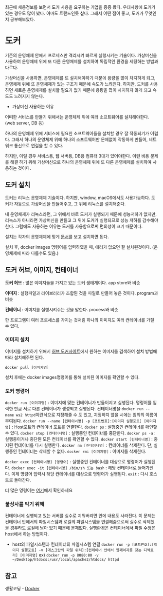 최근에 채용정보를 보면서 도커 사용을 요구하는 기업을 종종 봤다. 우대사항에 도커가 있는 경우도 많이 봤다. 아마도 트랜드인듯 싶다. 그래서 어떤 점이 좋고, 도커가 무엇인지 공부해보았다.

# 도커

기존의 운영체제 안에서 프로세스만 격리시켜 빠르게 실행시키는 기술이다. 가상머신을 사용하여 운영체제 위에 또 다른 운영체제를 설치하여 독립적인 환경을 세팅하는 방법과 다르다.

가상머신을 사용하면, 운영체제를 또 설치해야하기 때문에 용량을 많이 차지하게 되고, 운영체제 위에 또 운영체제가 있는 구조기 때문에 속도가 느려진다. 하지만, 도커를 사용하면 새로운 운영체제를 설치할 필요가 없기 때문에 용량을 많이 차지하지 않게 되고 속도도 느려지지 않는다.

- 가상머신 사용하는 이유

어떠한 서비스를 만들기 위해서는 운영체제 위에 여러 소프트웨어를 설치해야한다.(web server, DB 등)

하나의 운영체제 위에 서비스에 필요한 소프트웨어들을 설치할 경우 잘 작동되기가 어렵다. 그래서 하나의 운영체제 위에 하나의 소프트웨어만 문제없이 작동하게 만들어, 네트워크 통신으로 연결을 할 수 있다.

하지만, 이럴 경우 서비스용, 웹 서버용, DB용 컴퓨터 3대가 있어야한다. 이런 비용 문제를 해결 하기 위해 가상머신으로 하나의 운영체제 위에 또 다른 운영체제를 설치하여 사용하는 것이다.

## 도커 설치

도커는 리눅스 운영체제 기술이다. 하지만, window, macOS에서도 사용가능하다. 도커가 자동으로 가상머신을 만들어주고, 그 위에 리눅스를 설치해준다.

내 운영체제가 리눅스라면, 그 위에서 바로 도커가 실행되기 때문에 성능저하가 없지만, 리눅스가 아니라면 가상머신을 만들고 그 위에 도커가 실행되므로 성능 저하를 감수해야한다. 그럼에도 사용하는 이유는 도커를 사용함으로써 편의성이 크기 때문이다.

설치는 각자의 운영체제에 맞게 [문서](https://docs.docker.com/get-docker/)를 보고 설치하면 된다.

설치 후, docker images 명령어를 입력하였을 때, 에러가 없으면 잘 설치된것이다. (운영체제에 따라 다를수도 있음.)

## 도커 허브, 이미지, 컨테이너

**도커 허브** : 많은 이미지들을 가지고 있는 도커 생태계이다. app store와 비슷

**이미지** : 실행파일과 라이브러리가 조합된 것을 파일로 만들어 놓은 것이다. program과 비슷

**컨테이너** : 이미지를 실행시켜주는 것을 말한다. process와 비슷

한 프로그램이 여러 프로세스를 가지는 것처럼 하나의 이미지도 여러 컨테이너를 가질 수 있다.

### 이미지 설치

이미지를 설치하기 위해서 [허브 도커사이트](https://hub.docker.com/search?type=image)에서 원하는 이미지를 검색하여 설치 방법에 따라 설치해주면 된다.

`docker pull [이미지명]`

설치 후에는 docker images명령어를 통해 설치된 이미지를 확인할 수 있다.

### 도커 명령어

`docker run [이미지명]` : 이미지에 맞는 컨테이너가 만들어지고 실행된다. 명령어를 입력한 만큼 서로 다른 컨테이너가 생성되고 실행된다. 컨테이너명을 `docker run --name ws2 httpd`이런식으로 지정해줄 수 도 있고, 지정하지 않을 시에는 임의의 이름이 부여된다.
`docker run --name [컨테이너명] -p [포트번호]:[이미지 실행포트] [이미지명]` : Host포트와 컨테이너 포트를 연결한다.
`docker ps` : 실행중인 컨테이너를 확인할 수 있다.
`docker stop [컨테이너명]` : 실행중인 컨테이너를 중단한다.
`docker ps -a` : 실행중이거나 중단된 모든 컨테이너를 확인할 수 있다.
`docker start [컨테이너명]` : 중지된 컨테이너를 다시 실행한다.
`docker rm [컨테이너명]` : 컨테이너를 삭제한다. 단, 실행중인 컨테이너는 삭제할 수 없다.
`docker rmi [이미지명]` : 이미지를 삭제한다.

`docker exec [컨테이너명] [명령어]` : 실행중인 컨테이너를 대상으로 명령어가 실행된다.
`docker exec -it [컨테이너명] /bin/sh 또는 bash` : 해당 컨테이너로 들어가진다. 이제 명령어 입력시 해당 컨테이너를 대상으로 명령어가 실행된다.
`exit` : 다시 호스트로 돌아간다.

더 많은 명령어는 [여기](https://docs.docker.com/engine/reference/commandline/run/)에서 확인하세요

### 불상사를 막기 위해

컨테이너에 실행되고 있는 서버를 실수로 지워버리면 안에 내용도 사라진다. 이 문제는 컨테이너 안에서의 파일시스템과 로컬의 파일시스템을 연결해줌으로써 실수로 삭제했을 경우라도 로컬에 남아 있기 때문에 문제없다. 실행환경은 컨테이너에서 파일 수정은 host에서 하는 방법이다.

- host의 파일시스템과 컨테이너의 파일시스템 연결
  `docker run -p [포트번호]:[이미지 실행포트] -v [데스크탑의 파일 위치]:[컨테이너 안에서 웹페이지를 찾는 디렉토리] [이미지명]`
  ex) `docker run -p 8080:80 -v ~/Desktop/htdocs:/usr/local/apache2/htdocs/ httpd`

## 참고

생활코딩 - [Docker](https://youtu.be/Ps8HDIAyPD0)
